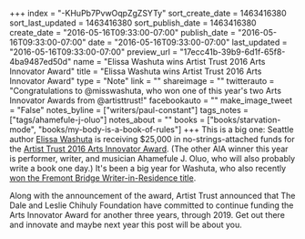 +++
index = "-KHuPb7PvwOqpZgZSYTy"
sort_create_date = 1463416380
sort_last_updated = 1463416380
sort_publish_date = 1463416380
create_date = "2016-05-16T09:33:00-07:00"
publish_date = "2016-05-16T09:33:00-07:00"
date = "2016-05-16T09:33:00-07:00"
last_updated = "2016-05-16T09:33:00-07:00"
preview_url = "17ecc41b-39b9-6d1f-65f8-4ba9487ed50d"
name = "Elissa Washuta wins Artist Trust 2016 Arts Innovator Award"
title = "Elissa Washuta wins Artist Trust 2016 Arts Innovator Award"
type = "Note"
link = ""
shareimage = ""
twitterauto = "Congratulations to @misswashuta, who won one of this year's two Arts Innovator Awards from @artisttrust!"
facebookauto = ""
make_image_tweet = "False"
notes_byline = ["writers/paul-constant"]
tags_notes = ["tags/ahamefule-j-oluo"]
notes_about = ""
books = ["books/starvation-mode", "books/my-body-is-a-book-of-rules"]
+++
This is a big one: Seattle author [Elissa Washuta](http://seattlereviewofbooks.com/authors/elissa-washuta/) is receiving $25,000 in no-strings-attached funds for the [Artist Trust 2016 Arts Innovator Award](http://artisttrust.org/index.php/award-winners/current#arts_innovator_award). (The other AIA winner this year is performer, writer, and musician Ahamefule J. Oluo, who will also probably write a book one day.) It's been a big year for Washuta, who also recently [won the Fremont Bridge Writer-in-Residence title](http://seattlereviewofbooks.com/notes/2016/04/26/elissa-washuta-is-your-first-fremont-bridge-writer-in-residence/). 

Along with the announcement of the award, Artist Trust announced that The Dale and Leslie Chihuly Foundation have committed to continue funding the Arts Innovator Award for another three years, through 2019. Get out there and innovate and maybe next year this post will be about you.